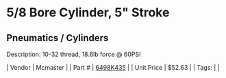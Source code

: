 # 5/8 Bore Cylinder, 5" Stroke
## Pneumatics / Cylinders
Description: 	10-32 thread, 18.6lb force @ 60PSI 

| Vendor | Mcmaster | 
| Part # | [6498K435](https://www.mcmaster.com/#6498K435) | 
| Unit Price | $52.63 | 
| Tags: |  | 
